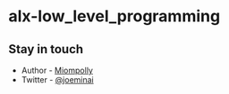 # alx-low_level_programming

## Stay in touch

- Author - [Miompolly](https://github.com/Miompolly)
- Twitter - [@joeminai](https://twitter.com/joelminai)




